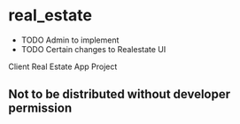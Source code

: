 # real_estate

* TODO Admin to implement
* TODO Certain changes to Realestate UI

Client Real Estate App Project
## Not to be distributed without developer permission
